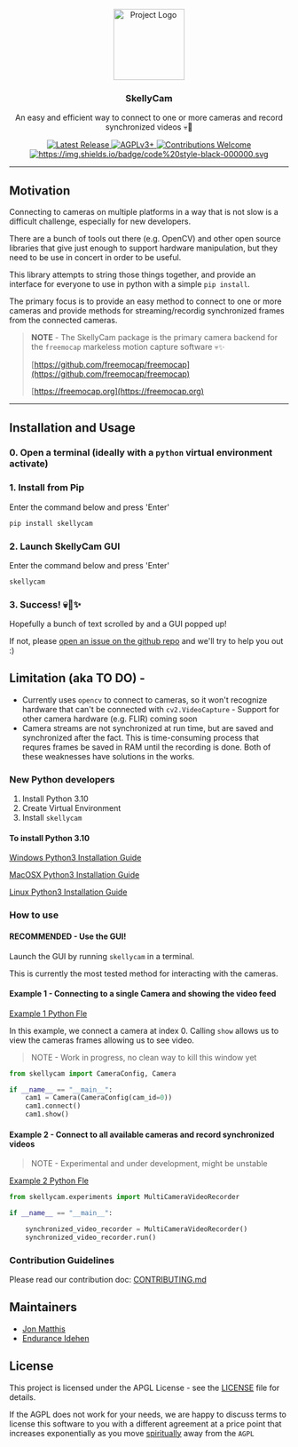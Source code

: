 
<p align="center">
    <img src="https://github.com/freemocap/skellycam/blob/main/skellycam/assets/logo/skelly-cam-logo.svg" height="128" alt="Project Logo">
</p>
<h3 align="center">SkellyCam</h3>
<p align="center"> An easy and efficient way to connect to one or more cameras and record synchronized videos 💀📸</p>
<p align="center">
    <a href="https://github.com/freemocap/fast-camera-capture/releases/latest">
        <img src="https://img.shields.io/github/release/freemocap/fast-camera-capture.svg" alt="Latest Release">
    </a>
    <a href="https://github.com/freemocap/fast-camera-capture/blob/main/LICENSE">
        <img src="https://img.shields.io/badge/license-AGPLv3+-blue.svg" alt="AGPLv3+">
    </a>
    <a href="https://github.com/freemocap/fast-camera-capture/issues">
        <img src="https://img.shields.io/badge/contributions-almost-ff69b4.svg" alt="Contributions Welcome">
    </a>
  <a href="https://github.com/psf/black">
    <img alt="https://img.shields.io/badge/code%20style-black-000000.svg" src="https://img.shields.io/badge/code%20style-black-000000.svg">
  </a>
</p>


---
## Motivation

Connecting to cameras on multiple platforms in a way that is not slow is a difficult challenge, especially for new developers.

There are a bunch of tools out there (e.g. OpenCV) and other open source libraries that give just enough to support hardware manipulation,
but they need to be use in concert in order to be useful.

This library attempts to string those things together, and provide an interface for everyone to use in python with a simple `pip install`.

The primary focus is to provide an easy method to connect to one or more cameras and provide methods for streaming/recordig synchronized frames from the connected cameras.



> **NOTE** - The SkellyCam package is the primary camera backend for the `freemocap` markeless motion capture software 💀✨
> 
> [https://github.com/freemocap/freemocap](https://github.com/freemocap/freemocap)
> 
>[https://freemocap.org](https://freemocap.org)

---
## Installation and Usage

### 0. Open a terminal (ideally with a `python` virtual environment activate) 

### 1. Install from Pip
Enter the command below and press 'Enter'
```bash
pip install skellycam
```

### 2. Launch SkellyCam GUI
Enter the command below and press 'Enter'
```bash
skellycam
```


### 3. Success! 💀📸✨
Hopefully a bunch of text scrolled by and a GUI popped up! 

If not, please [open an issue on the github repo](https://github.com/freemocap/skellycam/issues) and we'll try to help you out :) 


## Limitation (aka TO DO)  -
- Currently uses `opencv` to connect to cameras, so it won't recognize hardware that can't be connected with `cv2.VideoCapture` - Support for other camera hardware (e.g. FLIR) coming soon
- Camera streams are not synchronized at run time, but are saved and synchronized after the fact. This is time-consuming process that requres frames be saved in RAM until the recording is done. Both of these weaknesses have solutions in the works.

### New Python developers

1) Install Python 3.10
2) Create  Virtual Environment
3) Install `skellycam`

#### To install Python 3.10

[Windows Python3 Installation Guide](https://realpython.com/installing-python/#how-to-install-from-the-full-installer)

[MacOSX Python3 Installation Guide](https://realpython.com/installing-python/#step-1-download-the-official-installer)

[Linux Python3 Installation Guide](https://computingforgeeks.com/how-to-install-python-on-ubuntu-linux-system/)

### How to use

#### RECOMMENDED -  Use the GUI!

Launch the GUI by running `skellycam` in a terminal. 

This is currently the most tested method for interacting with the cameras.


#### Example 1 - Connecting to a single Camera and showing the video feed

[Example 1 Python Fle](skellycam/examples/example1_single_camera_connection.py)

In this example, we connect a camera at index 0. Calling `show` allows us to view the cameras frames allowing us
to see video.

> NOTE - Work in progress, no clean way to kill this window yet

```python
from skellycam import CameraConfig, Camera

if __name__ == "__main__":
    cam1 = Camera(CameraConfig(cam_id=0))
    cam1.connect()
    cam1.show()
```


#### Example 2 - Connect to all available cameras and record synchronized videos

> NOTE - Experimental and under development, might be unstable
 
[Example 2 Python Fle](skellycam/examples/example1_single_camera_connection.py)
```python
from skellycam.experiments import MultiCameraVideoRecorder

if __name__ == "__main__":

    synchronized_video_recorder = MultiCameraVideoRecorder()
    synchronized_video_recorder.run()

```

### Contribution Guidelines

Please read our contribution doc: [CONTRIBUTING.md](CONTRIBUTING.md)

## Maintainers

* [Jon Matthis](https://github.com/jonmatthis)
* [Endurance Idehen](https://github.com/endurance)

## License
This project is licensed under the APGL License - see the [LICENSE](LICENSE) file for details.

If the AGPL does not work for your needs, we are happy to discuss terms to license this software to you with a different agreement at a price point that  increases exponentially as you move [spiritually](https://www.gnu.org/philosophy/open-source-misses-the-point.en.html) away from the `AGPL`
